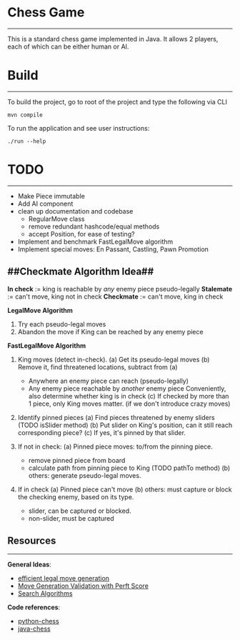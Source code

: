 
# Chess Game
---
This is a standard chess game implemented in Java.
It allows 2 players, each of which can be either human or AI.

# Build
---
To build the project, go to root of the project and type the following via CLI
```
mvn compile
```

To run the application and see user instructions:
```
./run --help
```

# TODO
---
- Make Piece immutable
- Add AI component
- clean up documentation and codebase
  - RegularMove class
  - remove redundant hashcode/equal methods
  - accept Position, for ease of testing?
- Implement and benchmark FastLegalMove algorithm
- Implement special moves: En Passant, Castling, Pawn Promotion


##Checkmate Algorithm Idea##
---
__In check__  := king is reachable by _any_ enemy piece pseudo-legally
__Stalemate__ := can't move, king not in check
__Checkmate__ := can't move, king in check

__LegalMove Algorithm__
1. Try each pseudo-legal moves
2. Abandon the move if King can be reached by any enemy piece

__FastLegalMove Algorithm__
1. King moves (detect in-check).
 (a) Get its pseudo-legal moves
 (b) Remove it, find threatened locations, subtract from (a)
     - Anywhere an enemy piece can reach (pseudo-legally)
     - Any enemy piece reachable by _another_ enemy piece
     Conveniently, also determine whether king is in check
 (c) If checked by more than 1 piece, only King moves matter. 
     (if we don't introduce crazy moves)

2. Identify pinned pieces
 (a) Find pieces threatened by enemy sliders (TODO isSlider method)
 (b) Put slider on King's position, can it still reach corresponding piece?
 (c) If yes, it's pinned by that slider.

3. If not in check:
 (a) Pinned piece moves: to/from the pinning piece.
     - remove pinned piece from board
     - calculate path from pinning piece to King (TODO pathTo method)
 (b) others: generate pseudo-legal moves.

4. If in check
 (a) Pinned piece can't move
 (b) others: must capture or block the checking enemy, based on its type.
     - slider, can be captured or blocked.
     - non-slider, must be captured


## Resources ##
---
__General Ideas__:
- [efficient legal move generation](https://peterellisjones.com/posts/generating-legal-chess-moves-efficiently/)
- [Move Generation Validation with Perft Score](http://mediocrechess.blogspot.com/2007/01/guide-perft-scores.html)
- [Search Algorithms](http://www.frayn.net/beowulf/theory.html)

__Code references__:
- [python-chess](https://github.com/niklasf/python-chess/blob/035e32b061430b36752bd994f36a86e4df25886d/chess/__init__.py)
- [java-chess](https://github.com/Vadman97/ChessGame/blob/master/src/vad/GameBoard.java)
